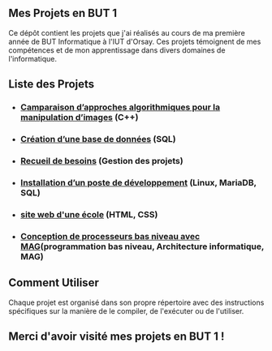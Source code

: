 ## Mes Projets en BUT 1
Ce dépôt contient les projets que j'ai réalisés au cours de ma première année de BUT Informatique à l'IUT d'Orsay. Ces projets témoignent de mes compétences et de mon apprentissage dans divers domaines de l'informatique.

## Liste des Projets
 * ### [Camparaison d’approches algorithmiques pour la manipulation d’images](https://github.com/Taycir-B/Mes-projets-en-BUT1/tree/main/COMPARAISON%20D%E2%80%99APPROCHES%20ALGORITHMIQUES%20POUR%20LA%20MANIPULATION%20D%E2%80%99IMAGES) (C++)
 * ### [Création d’une base de données](https://github.com/Taycir-B/Mes-projets-en-BUT1/tree/main/Creation%20d'une%20Base%20de%20donn%C3%A9e-%20Cabinet%20du%20Groupe) (SQL)
 * ### [Recueil de besoins](https://github.com/Taycir-B/Mes-projets-en-BUT1/tree/main/Recueil%20de%20besoin) (Gestion des projets)
 * ### [Installation d’un poste de développement](https://github.com/Taycir-B/Mes-projets-en-BUT1/blob/main/INSTALLATION%20D%E2%80%99UN%20POSTE%20DE%20DEVELOPPEMENT.pdf) (Linux, MariaDB, SQL)
 * ### [site web d'une école](https://github.com/Taycir-B/Mes-projets-en-BUT1/tree/main/site%20web%20d'une%20%C3%A9cole) (HTML, CSS)
 * ### [Conception de processeurs bas niveau avec MAG](https://github.com/Taycir-B/Mes-projets-en-BUT1/tree/3863737ad1c17b2b3bbc4b1da4c3ef1502158548/Conception%20de%20processeurs%20bas%20niveau%20avec%20MAG)(programmation bas niveau, Architecture informatique, MAG)

## Comment Utiliser
Chaque projet est organisé dans son propre répertoire avec des instructions spécifiques sur la manière de le compiler, de l'exécuter ou de l'utiliser.

## Merci d'avoir visité mes projets en BUT 1 !
